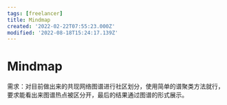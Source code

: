 ```yaml
---
tags: [freelancer]
title: Mindmap
created: '2022-02-22T07:55:23.000Z'
modified: '2022-08-18T15:24:17.139Z'
---
```


# Mindmap

需求：对目前做出来的共现网络图谱进行社区划分，使用简单的谱聚类方法就行，要求能看出来图谱热点被区分开，最后的结果通过图谱的形式展示。
